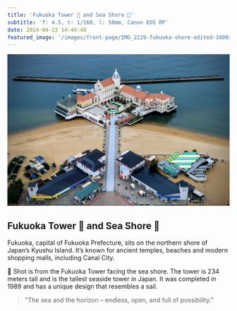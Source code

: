 ```yaml
---
title: 'Fukuoka Tower 🗼 and Sea Shore 🌊'
subtitle: 'f: 4.5, t: 1/160, l: 50mm, Canon EOS RP'
date: 2024-04-23 14:44:49
featured_image: '/images/front-page/IMG_2229-fukuoka-shore-edited-1600x1100.jpg'
---
```



![](/images/front-page/IMG_2229-fukuoka-shore-edited.jpg)

## Fukuoka Tower 🗼 and Sea Shore 🌊
Fukuoka, capital of Fukuoka Prefecture, sits on the northern shore of Japan’s Kyushu Island. It’s known for ancient temples, beaches and modern shopping malls, including Canal City.

📸 Shot is from the Fukuoka Tower facing the sea shore. The tower is 234 meters tall and is the tallest seaside tower in Japan. It was completed in 1989 and has a unique design that resembles a sail.

> "The sea and the horizon – endless, open, and full of possibility."

